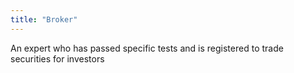 ```yaml
---
title: "Broker"
---
```

An expert who has passed specific tests and is registered to trade securities for investors

